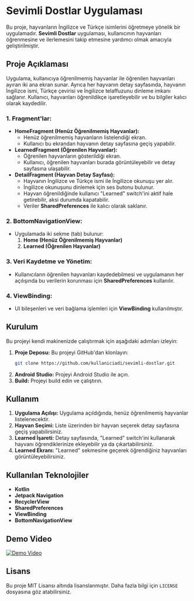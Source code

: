 # Sevimli Dostlar Uygulaması

Bu proje, hayvanların İngilizce ve Türkçe isimlerini öğretmeye yönelik bir uygulamadır. **Sevimli Dostlar** uygulaması, kullanıcının hayvanları öğrenmesine ve ilerlemesini takip etmesine yardımcı olmak amacıyla geliştirilmiştir.

## Proje Açıklaması

Uygulama, kullanıcıya öğrenilmemiş hayvanlar ile öğrenilen hayvanları ayıran iki ana ekran sunar. Ayrıca her hayvanın detay sayfasında, hayvanın İngilizce ismi, Türkçe çevirisi ve İngilizce telaffuzunu dinleme imkanı sağlanır. Kullanıcı, hayvanları öğrenildikçe işaretleyebilir ve bu bilgiler kalıcı olarak kaydedilir.

### 1. **Fragment'lar:**
   - **HomeFragment (Henüz Öğrenilmemiş Hayvanlar):**
     - Henüz öğrenilmemiş hayvanların listelendiği ekran.
     - Kullanıcı bu ekrandan hayvanın detay sayfasına geçiş yapabilir.
   - **LearnedFragment (Öğrenilen Hayvanlar):**
     - Öğrenilen hayvanların gösterildiği ekran.
     - Kullanıcı, öğrenilen hayvanları burada görüntüleyebilir ve detay sayfasına ulaşabilir.
   - **DetailFragment (Hayvan Detay Sayfası):**
     - Hayvanın İngilizce ve Türkçe ismi ile İngilizce okunuşu yer alır.
     - İngilizce okunuşunu dinlemek için ses butonu bulunur.
     - Hayvan öğrenildiğinde kullanıcı "Learned" switch'ini aktif hale getirebilir, aksi durumda kapatabilir.
     - Veriler **SharedPreferences** ile kalıcı olarak saklanır.

### 2. **BottomNavigationView:**
   - Uygulamada iki sekme (tab) bulunur:
     1. **Home (Henüz Öğrenilmemiş Hayvanlar)**
     2. **Learned (Öğrenilen Hayvanlar)**

### 3. **Veri Kaydetme ve Yönetim:**
   - Kullanıcıların öğrenilen hayvanları kaydedebilmesi ve uygulamanın her açılışında bu verilerin korunması için **SharedPreferences** kullanılır.

### 4. **ViewBinding:**
   - UI bileşenleri ve veri bağlama işlemleri için **ViewBinding** kullanılmıştır.

## Kurulum

Bu projeyi kendi makinenizde çalıştırmak için aşağıdaki adımları izleyin:

1. **Proje Deposu:** Bu projeyi GitHub'dan klonlayın:
    ```bash
    git clone https://github.com/kullaniciadi/sevimli-dostlar.git
    ```
2. **Android Studio:** Projeyi Android Studio ile açın.
3. **Build:** Projeyi build edin ve çalıştırın.

## Kullanım

1. **Uygulama Açılışı:** Uygulama açıldığında, henüz öğrenilmemiş hayvanlar listelenecektir.
2. **Hayvan Seçimi:** Liste üzerinden bir hayvan seçerek detay sayfasına geçiş yapabilirsiniz.
3. **Learned İşareti:** Detay sayfasında, "Learned" switch'ini kullanarak hayvanı öğrendiklerinize ekleyebilir ya da çıkartabilirsiniz.
4. **Learned Ekranı:** "Learned" sekmesine geçerek öğrendiğiniz hayvanları görüntüleyebilirsiniz.

## Kullanılan Teknolojiler

- **Kotlin**
- **Jetpack Navigation**
- **RecyclerView**
- **SharedPreferences**
- **ViewBinding**
- **BottomNavigationView**

## Demo Video

[![Demo Video](https://img.youtube.com/vi/wd-VVGRSD_E/0.jpg)](https://www.youtube.com/shorts/wd-VVGRSD_E)

## Lisans

Bu proje MIT Lisansı altında lisanslanmıştır. Daha fazla bilgi için `LICENSE` dosyasına göz atabilirsiniz.
